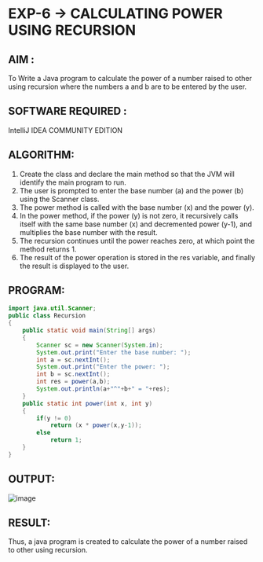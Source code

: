 # EXP-6 -> CALCULATING POWER USING RECURSION

## AIM :
To Write a Java program to calculate the power of a number raised to other using recursion where the numbers a and b are to be entered by the user.

## SOFTWARE REQUIRED :

IntelliJ IDEA COMMUNITY EDITION

## ALGORITHM:

1) Create the class and declare the main method so that the JVM will identify the main program to run.
2) The user is prompted to enter the base number (a) and the power (b) using the Scanner class.
3) The power method is called with the base number (x) and the power (y).
4) In the power method, if the power (y) is not zero, it recursively calls itself with the same base number (x) and decremented power (y-1), and multiplies the base number with the result.
5) The recursion continues until the power reaches zero, at which point the method returns 1.
6) The result of the power operation is stored in the res variable, and finally the result is displayed to the user.

## PROGRAM:

```java
import java.util.Scanner;
public class Recursion
{
    public static void main(String[] args)
    {
        Scanner sc = new Scanner(System.in);
        System.out.print("Enter the base number: ");
        int a = sc.nextInt();
        System.out.print("Enter the power: ");
        int b = sc.nextInt();
        int res = power(a,b);
        System.out.println(a+"^"+b+" = "+res);
    }
    public static int power(int x, int y)
    {
        if(y != 0)
            return (x * power(x,y-1));
        else
            return 1;
    }
}
```
## OUTPUT:

![image](https://github.com/Monisha-11/EXP-5--JAVA/assets/93427240/5d7136f0-60ae-4033-8475-eec019f5e5a8)

## RESULT:

Thus, a java program is created to calculate the power of a number raised to other using recursion.
